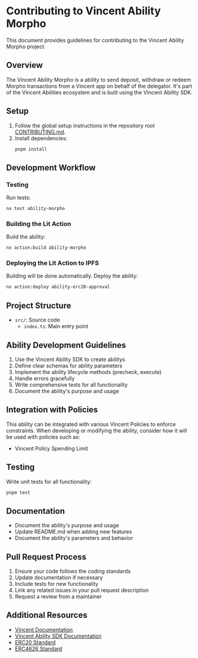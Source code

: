 # Contributing to Vincent Ability Morpho

This document provides guidelines for contributing to the Vincent Ability Morpho project.

## Overview

The Vincent Ability Morpho is a ability to send deposit, withdraw or redeem Morpho transactions from a Vincent app on behalf of the delegator. It's part of the Vincent Abilities ecosystem and is built using the Vincent Ability SDK.

## Setup

1. Follow the global setup instructions in the repository root [CONTRIBUTING.md](../../../CONTRIBUTING.md).
2. Install dependencies:
   ```bash
   pnpm install
   ```

## Development Workflow

### Testing

Run tests:

```bash
nx test ability-morpho
```

### Building the Lit Action

Build the ability:

```bash
nx action:build ability-morpho
```

### Deploying the Lit Action to IPFS

Building will be done automatically. Deploy the ability:

```bash
nx action:deploy ability-erc20-approval
```

## Project Structure

- `src/`: Source code
  - `index.ts`: Main entry point

## Ability Development Guidelines

1. Use the Vincent Ability SDK to create abilitys
2. Define clear schemas for ability parameters
3. Implement the ability lifecycle methods (precheck, execute)
4. Handle errors gracefully
5. Write comprehensive tests for all functionality
6. Document the ability's purpose and usage

## Integration with Policies

This ability can be integrated with various Vincent Policies to enforce constraints. When developing or modifying the ability, consider how it will be used with policies such as:

- Vincent Policy Spending Limit

## Testing

Write unit tests for all functionality:

```bash
pnpm test
```

## Documentation

- Document the ability's purpose and usage
- Update README.md when adding new features
- Document the ability's parameters and behavior

## Pull Request Process

1. Ensure your code follows the coding standards
2. Update documentation if necessary
3. Include tests for new functionality
4. Link any related issues in your pull request description
5. Request a review from a maintainer

## Additional Resources

- [Vincent Documentation](https://docs.heyvincent.ai/)
- [Vincent Ability SDK Documentation](../../libs/ability-sdk/README.md)
- [ERC20 Standard](https://eips.ethereum.org/EIPS/eip-20)
- [ERC4626 Standard](https://eips.ethereum.org/EIPS/eip-4626)
